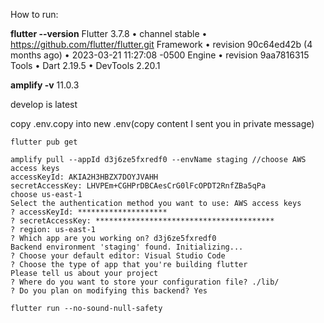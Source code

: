 How to run:

**flutter --version**
Flutter 3.7.8 • channel stable • https://github.com/flutter/flutter.git
Framework • revision 90c64ed42b (4 months ago) • 2023-03-21 11:27:08 -0500
Engine • revision 9aa7816315
Tools • Dart 2.19.5 • DevTools 2.20.1

**amplify -v**
11.0.3

develop is latest

copy .env.copy into new .env(copy content I sent you in private message)

```plaintext
flutter pub get

amplify pull --appId d3j6ze5fxredf0 --envName staging //choose AWS access keys
accessKeyId: AKIA2H3HBZX7DOYJVAHH
secretAccessKey: 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
choose us-east-1
Select the authentication method you want to use: AWS access keys
? accessKeyId: ********************
? secretAccessKey: ****************************************
? region: us-east-1
? Which app are you working on? d3j6ze5fxredf0
Backend environment 'staging' found. Initializing...
? Choose your default editor: Visual Studio Code
? Choose the type of app that you're building flutter
Please tell us about your project
? Where do you want to store your configuration file? ./lib/
? Do you plan on modifying this backend? Yes

flutter run --no-sound-null-safety
```
